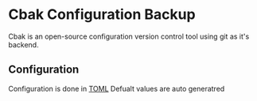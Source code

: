 # Cbak Configuration Backup

Cbak is an open-source configuration version control tool using git as it's backend.

## Configuration
Configuration is done in [TOML](https://toml.io/en/)
Defualt values are auto generatred 

